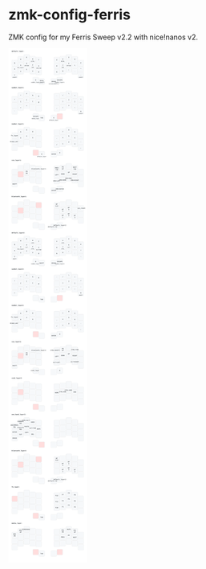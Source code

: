 # zmk-config-ferris
ZMK config for my Ferris Sweep v2.2 with nice!nanos v2.


![](https://github.com/SebastianBehrens/zmk-config-ferris/blob/master/viz/keymap_viz.svg)
